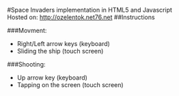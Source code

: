 #Space Invaders implementation in HTML5 and Javascript <br />
Hosted on:
<a href="http://ozelentok.net76.net">http://ozelentok.net76.net</a>
##Instructions

###Movment:
* Right/Left arrow keys (keyboard)
* Sliding the ship (touch screen)

###Shooting:
* Up arrow key (keyboard)
* Tapping on the screen (touch screen)
